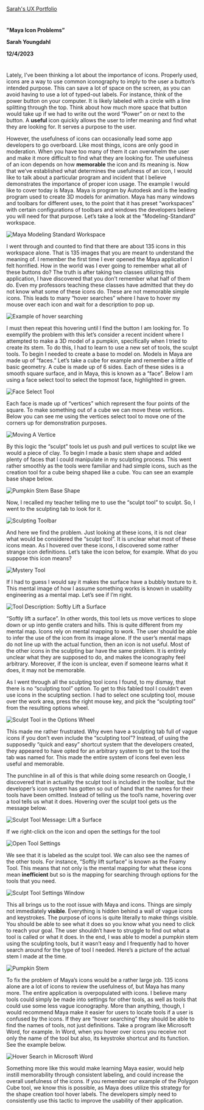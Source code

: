 [Sarah's UX Portfolio](..)
#
**"Maya Icon Problems”**

**Sarah Youngdahl**

**12/4/2023**
#

Lately, I’ve been thinking a lot about the importance of icons. Properly used, icons are a way to use common iconography to imply to the user a button’s intended purpose. This can save a lot of space on the screen, as you can avoid having to use a lot of typed-out labels. For instance, think of the power button on your computer. It is likely labeled with a circle with a line splitting through the top. Think about how much more space that button would take up if we had to write out the word “Power” on or next to the button. A **useful** icon quickly allows the user to infer meaning and find what they are looking for. It serves a purpose to the user.

However, the usefulness of icons can occasionally lead some app developers to go overboard. Like most things, icons are only good in moderation.  When you have too many of them it can overwhelm the user and make it more difficult to find what they are looking for. The usefulness of an icon depends on how **memorable** the icon and its meaning is. 
Now that we’ve established what determines the usefulness of an icon, I would like to talk about a particular program and incident that I believe demonstrates the importance of proper icon usage. The example I would like to cover today is Maya. Maya is program by Autodesk and is the leading program used to create 3D models for animation. Maya has many windows and toolbars for different uses, to the point that it has preset “workspaces” with certain configurations of toolbars and windows the developers believe you will need for that purpose. Let’s take a look at the “Modeling-Standard” workspace. 

![Maya Modeling Standard Workspace](../assets/J2_P1.png)

I went through and counted to find that there are about 135 icons in this workspace alone. That is 135 images that you are meant to understand the meaning of. I remember the first time I ever opened the Maya application I felt horrified. How in the world was I ever going to remember what all of these buttons do? The truth is after taking two classes utilizing this application, I have discovered that you don’t remember what half of them do. Even my professors teaching these classes have admitted that they do not know what some of these icons do. These are not memorable simple icons. This leads to many “hover searches” where I have to hover my mouse over each icon and wait for a description to pop up. 

![Example of hover searching](../assets/J2_P2.png)

I must then repeat this hovering until I find the button I am looking for. To exemplify the problem with this let’s consider a recent incident where I attempted to make a 3D model of a pumpkin, specifically when I tried to create its stem. To do this, I had to learn to use a new set of tools, the sculpt tools. 
To begin I needed to create a base to model on. Models in Maya are made up of “faces.” Let’s take a cube for example and remember a little of basic geometry. A cube is made up of 6 sides. Each of these sides is a smooth square surface, and in Maya, this is known as a “face”. Below I am using a face select tool to select the topmost face, highlighted in green.

![Face Select Tool](../assets/J2_P3.png)

Each face is made up of “vertices” which represent the four points of the square. To make something out of a cube we can move these vertices. Below you can see me using the vertices select tool to move one of the corners up for demonstration purposes. 

![Moving A Vertice](../assets/J2_P4.png)
 
By this logic the “sculpt” tools let us push and pull vertices to sculpt like we would a piece of clay. To begin I made a basic stem shape and added plenty of faces that I could manipulate in my sculpting process. This went rather smoothly as the tools were familiar and had simple icons, such as the creation tool for a cube being shaped like a cube. You can see an example base shape below.  

![Pumpkin Stem Base Shape](../assets/J2_P5.png)
 
Now, I recalled my teacher telling me to use the “sculpt tool” to sculpt. So, I went to the sculpting tab to look for it. 

![Sculpting Toolbar](../assets/J2_P6.png)
 
And here we find the problem. Just looking at these icons, it is not clear what would be considered the “sculpt tool”. It is unclear what most of these icons mean. As I hovered over these icons, I discovered some rather strange icon definitions. Let’s take the icon below, for example. What do you suppose this icon means?

![Mystery Tool](../assets/J2_P7.png)
 
If I had to guess I would say it makes the surface have a bubbly texture to it. This mental image of how I assume something works is known in usability engineering as a mental map. Let’s see if I’m right.

![Tool Description: Softly Lift a Surface](../assets/J2_P8.png)
 
“Softly lift a surface”. In other words, this tool lets us move vertices to slope down or up into gentle craters and hills. This is quite different from my mental map. Icons rely on mental mapping to work. The user should be able to infer the use of the icon from its image alone. If the user’s mental maps do not line up with the actual function, then an icon is not useful. Most of the other icons in the sculpting bar have the same problem. It is entirely unclear what they are supposed to do, and makes the iconography feel arbitrary. Moreover, if the icon is unclear, even if someone learns what it does, it may not be memorable. 

As I went through all the sculpting tool icons I found, to my dismay, that there is no “sculpting tool” option. To get to this fabled tool I couldn’t even use icons in the sculpting section. I had to select one sculpting tool, mouse over the work area, press the right mouse key, and pick the “sculpting tool” from the resulting options wheel. 

![Sculpt Tool in the Options Wheel](../assets/J2_P9.png)
 
This made me rather frustrated. Why even have a sculpting tab full of vague icons if you don’t even include the “sculpting tool”? Instead, of using the supposedly “quick and easy” shortcut system that the developers created, they appeared to have opted for an arbitrary system to get to the tool the tab was named for. This made the entire system of icons feel even less useful and memorable. 

The punchline in all of this is that while doing some research on Google, I discovered that in actuality the sculpt tool is included in the toolbar, but the developer’s icon system has gotten so out of hand that the names for their tools have been omitted. Instead of telling us the tool’s name, hovering over a tool tells us what it does. Hovering over the sculpt tool gets us the message below. 

![Sculpt Tool Message: Lift a Surface](../assets/J2_P10.png)
 
If we right-click on the icon and open the settings for the tool

![Open Tool Settings](../assets/J2_P11.png)
 
We see that it is labeled as the sculpt tool. We can also see the names of the other tools. For instance, “Softly lift surface” is known as the Foamy Tool. This means that not only is the mental mapping for what these icons mean **inefficient** but so is the mapping for searching through options for the tools that you need. 

![Sculpt Tool Settings Window](../assets/J2_P12.png)
 
This all brings us to the root issue with Maya and icons. Things are simply not immediately **visible**. Everything is hidden behind a wall of vague icons and keystrokes. The purpose of icons is quite literally to make things visible. You should be able to see what it does so you know what you need to click to reach your goal. The user shouldn’t have to struggle to find out what a tool is called or what it does. 
In the end, I was able to model a pumpkin stem using the sculpting tools, but it wasn’t easy and I frequently had to hover search around for the type of tool I needed. Here’s a picture of the actual stem I made at the time. 

![Pumpkin Stem](../assets/J2_P13.png)
 
To fix the problem of Maya’s icons would be a rather large job. 135 icons alone are a lot of icons to review the usefulness of, but Maya has many more. The entire application is overpopulated with icons. I believe many tools could simply be made into settings for other tools, as well as tools that could use some less vague iconography. More than anything, though, I would recommend Maya make it easier for users to locate tools if a user is confused by the icons. If they are “hover searching” they should be able to find the names of tools, not just definitions. Take a program like Microsoft Word, for example. In Word, when you hover over icons you receive not only the name of the tool but also, its keystroke shortcut and its function. See the example below.

![Hover Search in Microsoft Word](../assets/J2_P14.png)
 
Something more like this would make learning Maya easier, would help instill memorability through consistent labeling, and could increase the overall usefulness of the icons. If you remember our example of the Polygon Cube tool, we know this is possible, as Maya does utilize this strategy for the shape creation tool hover labels. The developers simply need to consistently use this tactic to improve the usability of their application. 

